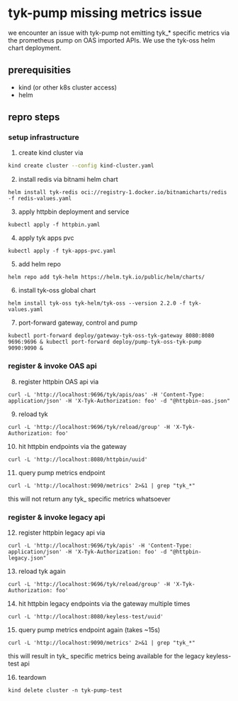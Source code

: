 # tyk-pump missing metrics issue

we encounter an issue with tyk-pump not emitting tyk_* specific metrics via the prometheus pump on OAS imported APIs. We use the tyk-oss helm chart deployment.

## prerequisities

- kind (or other k8s cluster access)
- helm

## repro steps

### setup infrastructure

1. create kind cluster via 

```bash 
kind create cluster --config kind-cluster.yaml
```

2. install redis via bitnami helm chart

```shell
helm install tyk-redis oci://registry-1.docker.io/bitnamicharts/redis -f redis-values.yaml
```

3. apply httpbin deployment and service 

```shell 
kubectl apply -f httpbin.yaml
```

4. apply tyk apps pvc 

```shell 
kubectl apply -f tyk-apps-pvc.yaml
```

5. add helm repo 

```shell 
helm repo add tyk-helm https://helm.tyk.io/public/helm/charts/
```

6. install tyk-oss global chart 

```shell 
helm install tyk-oss tyk-helm/tyk-oss --version 2.2.0 -f tyk-values.yaml
```

7. port-forward gateway, control and pump 

```shell
kubectl port-forward deploy/gateway-tyk-oss-tyk-gateway 8080:8080 9696:9696 & kubectl port-forward deploy/pump-tyk-oss-tyk-pump 9090:9090 &
```

### register & invoke OAS api

8. register httpbin OAS api via 

```shell 
curl -L 'http://localhost:9696/tyk/apis/oas' -H 'Content-Type: application/json' -H 'X-Tyk-Authorization: foo' -d "@httpbin-oas.json"
```

9. reload tyk 

```shell 
curl -L 'http://localhost:9696/tyk/reload/group' -H 'X-Tyk-Authorization: foo'
```

10. hit httpbin endpoints via the gateway

```shell
curl -L 'http://localhost:8080/httpbin/uuid'
```

11. query pump metrics endpoint

```shell
curl -L 'http://localhost:9090/metrics' 2>&1 | grep "tyk_*"
```

this will not return any tyk_ specific metrics whatsoever

### register & invoke legacy api

12. register httpbin legacy api via

```shell
curl -L 'http://localhost:9696/tyk/apis' -H 'Content-Type: application/json' -H 'X-Tyk-Authorization: foo' -d "@httpbin-legacy.json"
```

13. reload tyk again

```shell 
curl -L 'http://localhost:9696/tyk/reload/group' -H 'X-Tyk-Authorization: foo'
```

14. hit httpbin legacy endpoints via the gateway multiple times

```shell
curl -L 'http://localhost:8080/keyless-test/uuid'
```

15. query pump metrics endpoint again (takes ~15s)

```shell
curl -L 'http://localhost:9090/metrics' 2>&1 | grep "tyk_*"
```

this will result in tyk_ specific metrics being available for the legacy keyless-test api

16. teardown
```shell
kind delete cluster -n tyk-pump-test
```
